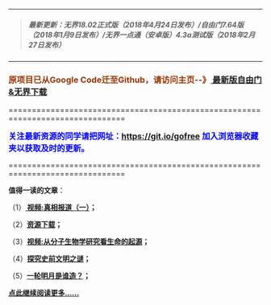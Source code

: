 ***
>##### 最新更新：无界18.02正式版（2018年4月24日发布）/自由门7.64版（2018年1月9日发布）/无界一点通（安卓版）4.3a测试版（2018年2月27日发布）
***

<h3><font color="#993300"> 原项目已从Google Code迁至Github，请访问主页--》<a href="https://github.com/sglfree/freesky/wiki/%E8%87%AA%E7%94%B1%E9%97%A8%E6%9C%80%E6%96%B0%E7%89%88%E4%B8%8B%E8%BD%BD-%E6%97%A0%E7%95%8C%E6%B5%8F%E8%A7%88%E6%9C%80%E6%96%B0%E6%AD%A3%E5%BC%8F%E7%89%88%E4%B8%8B%E8%BD%BD-%E7%BF%BB%E5%A2%99%E8%BD%AF%E4%BB%B6%E4%B8%8B%E8%BD%BD" target="_blank"> 最新版自由门&无界下载</a></font></h3>
<p>===============================================================================</p>
<font color="blue" size="3"><strong>关注最新资源的同学请把网址：<font color="#993300"><a href="https://git.io/gofree" target="_blank">https://git.io/gofree</a> </font>加入浏览器收藏夹以获取及时的更新。</strong></font>
<p>===============================================================================</p>
<p><strong>值得一读的文章</strong>：</p>
<p>（1）<strong><a href="http://freesky.aobook.men/index.php?id=b1" target="_blank"> 视频:真相报道（一）</a>；</strong></p>
<p>（2）<strong><a href="http://freesky.aobook.men/index.php?id=a4" target="_blank">资源下载</a>；</strong></p>
<p>（3）<strong><a href="http://freesky.aobook.men/index.php?id=b3" target="_blank">视频:从分子生物学研究看生命的起源</a>；</strong></p>
<p>（4）<strong><a href="http://freesky.aobook.men/index.php?id=b4" target="_blank">探究史前文明之谜</a>；</strong></p>
<p>（5）<strong><a href="http://freesky.aobook.men/index.php?id=b6" target="_blank">一轮明月是谁造？</a>；</strong></p>
<p><strong><a href="http://freesky.aobook.men/index.php?id=b7" target="_blank">点此继续阅读更多……</a></strong></p>

